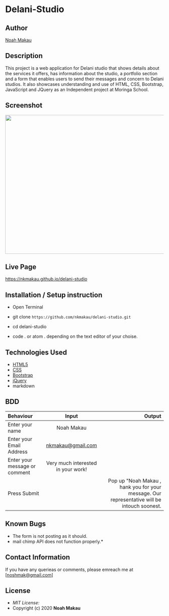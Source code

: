 # Delani-Studio

## Author

[Noah Makau](https://github.com/nkmakau)

## Description

This project is a web application for Delani studio that shows details about the services it offers, has information about the studio, a portfolio section and a form that enables users to send their messages and concern to Delani studios.  It also showcases understanding  and use of HTML, CSS, Bootstrap, JavaScript and JQuery as an Independent project at Moringa School.

## Screenshot
<img src="" width="900px" height="440px">

## Live Page 
https://nkmakau.github.io/delani-studio 


## Installation / Setup instruction
* Open Terminal

* git clone ```https://github.com/nkmakau/delani-studio.git```

* cd delani-studio

* code . or atom . depending on the text editor of your choise.

## Technologies Used

* [HTML5](https://github.com/topics/html5)
* [CSS](https://github.com/topics/css3)
* [Bootstrap](https://github.com/topics/bootstrap)
* [jQuery](https://github.com/topics/javascript)
* markdown


## BDD
| Behaviour      | Input        | Output       |
| :------------- | :----------: | -----------: |
|  Enter your name  |   Noah Makau |     |
| Enter your Email Address  | nkmakau@gmail.com |   |
| Enter your message or comment   | Very much interested in your work!    |     |
| Press Submit|     |Pop up "Noah Makau , hank you for your message. Our representative will be intouch soonest.|

## Known Bugs
* The form is not posting as it should.
* mail chimp API does not function properly.* 

## Contact Information 

If you have any querieas or comments, please emreach me at [noshmak@gmail.com]

## License
* *MIT License:*
* Copyright (c) 2020 **Noah Makau**

